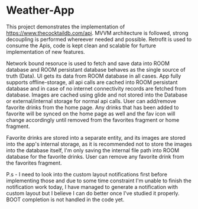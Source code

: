 # Weather-App
This project demonstrates the implementation of https://www.thecocktaildb.com/api. MVVM architecture is followed, strong decoupling is performed whereever needed and possible. Retrofit is used to consume the Apis, code is kept clean and scalable for furture implementation of new features. 

Network bound resoruce is used to fetch and save data into ROOM database and ROOM persistant database behaves as the single source of truth (Data). UI gets its data from ROOM database in all cases. 
App fully supports offline-storage, all api calls are cached into ROOM persistant database and in case of no internet connectivity records are fetched from database. Images are cached using glide and not stored into the Database or external/internal storage for normal api calls. User can add/remove favorite drinks from the home page. Any drinks that has been added to favorite will be synced on the home page as well and the fav icon will change accordingly until removed from the favorites fragment or home fragment. 

Favorite drinks are stored into a separate entity, and its images are stored into the app's internal storage</b>, as it is recommended not to store the images into the database itself, I'm only saving the internal file path into ROOM database for the favorite drinks. User can remove any favorite drink from the favorites fragment.


P.s - I need to look into the custom layout notifications first before implementing those and due to some time constraint I'm unable to finish the notification work today, I have managed to generate a notification with custom layout but I believe I can do better once I've studied it properly. BOOT completion is not handled in the code yet. 
